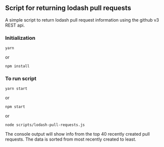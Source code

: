 ## Script for returning lodash pull requests

A simple script to return lodash pull request information using the github v3 REST api.

### Initialization

```
yarn
```

or

```
npm install
```

### To run script

```
yarn start
```
or
```
npm start
```

or
```
node scripts/lodash-pull-requests.js
```

The console output will show info from the top 40 recently created pull requests.  The data is sorted from most recently created to least.

